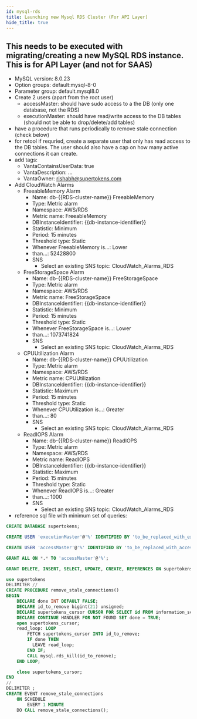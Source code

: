 ```yaml
---
id: mysql-rds
title: Launching new Mysql RDS Cluster (For API Layer)
hide_title: true
---
```


## This needs to be executed with migrating/creating a new MySQL RDS instance. This is for API Layer (and not for SAAS)
- MySQL version: 8.0.23
- Option groups: default:mysql-8-0
- Parameter group: default.mysql8.0
- Create 2 users (apart from the root user)
    - accessMaster: should have sudo access to a the DB (only one database, not the RDS)
    - executionMaster: should have read/write access to the DB tables (should not be able to drop/delete/add tables)
- have a procedure that runs periodically to remove stale connection (check below)
- for retool if requried, create a separate user that only has read access to the DB tables. The user should also have a cap on how many active connections it can create.
- add tags:
    - VantaContainsUserData: true
    - VantaDescription: ...
    - VantaOwner: rishabh@supertokens.com
- Add CloudWatch Alarms
    - FreeableMemory Alarm
        - Name: db-{{RDS-cluster-name}} FreeableMemory
        - Type: Metric alarm
        - Namespace: AWS/RDS
        - Metric name: FreeableMemory
        - DBInstanceIdentifier: {{db-instance-identifier}}
        - Statistic: Minimum
        - Period: 15 minutes
        - Threshold type: Static
        - Whenever FreeableMemory is...: Lower
        - than…: 52428800
        - SNS
            - Select an existing SNS topic: CloudWatch_Alarms_RDS
    - FreeStorageSpace Alarm
        - Name: db-{{RDS-cluster-name}} FreeStorageSpace
        - Type: Metric alarm
        - Namespace: AWS/RDS
        - Metric name: FreeStorageSpace
        - DBInstanceIdentifier: {{db-instance-identifier}}
        - Statistic: Minimum
        - Period: 15 minutes
        - Threshold type: Static
        - Whenever FreeStorageSpace is...: Lower
        - than…: 1073741824
        - SNS
            - Select an existing SNS topic: CloudWatch_Alarms_RDS
    - CPUUtilization Alarm
        - Name: db-{{RDS-cluster-name}} CPUUtilization
        - Type: Metric alarm
        - Namespace: AWS/RDS
        - Metric name: CPUUtilization
        - DBInstanceIdentifier: {{db-instance-identifier}}
        - Statistic: Maximum
        - Period: 15 minutes
        - Threshold type: Static
        - Whenever CPUUtilization is...: Greater
        - than…: 80
        - SNS
            - Select an existing SNS topic: CloudWatch_Alarms_RDS
    - ReadIOPS Alarm
        - Name: db-{{RDS-cluster-name}} ReadIOPS
        - Type: Metric alarm
        - Namespace: AWS/RDS
        - Metric name: ReadIOPS
        - DBInstanceIdentifier: {{db-instance-identifier}}
        - Statistic: Maximum
        - Period: 15 minutes
        - Threshold type: Static
        - Whenever ReadIOPS is...: Greater
        - than…: 1000
        - SNS
            - Select an existing SNS topic: CloudWatch_Alarms_RDS
- reference sql file with minimum set of queries:

```sql
CREATE DATABASE supertokens;

CREATE USER 'executionMaster'@'%' IDENTIFIED BY 'to_be_replaced_with_execution_master_password';

CREATE USER 'accessMaster'@'%' IDENTIFIED BY 'to_be_replaced_with_access_master_password';

GRANT ALL ON *.* TO 'accessMaster'@'%';

GRANT DELETE, INSERT, SELECT, UPDATE, CREATE, REFERENCES ON supertokens.* TO 'executionMaster'@'%';

use supertokens
DELIMITER //
CREATE PROCEDURE remove_stale_connections()
BEGIN
    DECLARE done INT DEFAULT FALSE;
    DECLARE id_to_remove bigint(21) unsigned;
    DECLARE supertokens_cursor CURSOR FOR SELECT id FROM information_schema.processlist WHERE time > 250;
    DECLARE CONTINUE HANDLER FOR NOT FOUND SET done = TRUE;
    open supertokens_cursor;
    read_loop: LOOP
        FETCH supertokens_cursor INTO id_to_remove;
        IF done THEN
          LEAVE read_loop;
        END IF;
        CALL mysql.rds_kill(id_to_remove);
    END LOOP;

    close supertokens_cursor;
END
//
DELIMITER ;
CREATE EVENT remove_stale_connections
    ON SCHEDULE
        EVERY 1 MINUTE
    DO CALL remove_stale_connections();
```
